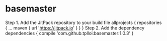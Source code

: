 # basemaster
Step 1. Add the JitPack repository to your build file
allprojects {
		repositories {
			...
			maven { url 'https://jitpack.io' }
		}
	}
Step 2. Add the dependency
dependencies {
	        compile 'com.github.tplloi:basemaster:1.0.3'
}
